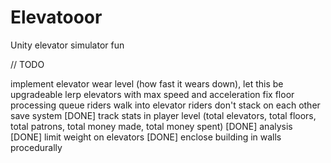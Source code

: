 # Elevatooor
Unity elevator simulator fun


// TODO

implement elevator wear level (how fast it wears down), let this be upgradeable
lerp elevators with max speed and acceleration
fix floor processing queue
riders walk into elevator
riders don't stack on each other
save system
[DONE] track stats in player level (total elevators, total floors, total patrons, total money made, total money spent)
[DONE] analysis
[DONE] limit weight on elevators
[DONE] enclose building in walls procedurally